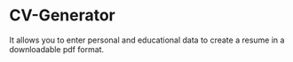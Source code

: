# CV-Generator
It allows you to enter personal and educational data to create a resume in a downloadable pdf format.
